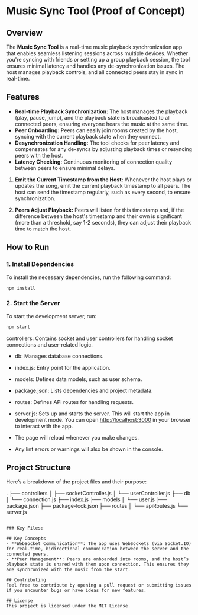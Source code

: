 # Music Sync Tool (Proof of Concept)

## Overview
The **Music Sync Tool** is a real-time music playback synchronization app that enables seamless listening sessions across multiple devices. Whether you're syncing with friends or setting up a group playback session, the tool ensures minimal latency and handles any de-synchronization issues. The host manages playback controls, and all connected peers stay in sync in real-time.

## Features
- **Real-time Playback Synchronization:** The host manages the playback (play, pause, jump), and the playback state is broadcasted to all connected peers, ensuring everyone hears the music at the same time.
- **Peer Onboarding:** Peers can easily join rooms created by the host, syncing with the current playback state when they connect.
- **Desynchronization Handling:** The tool checks for peer latency and compensates for any de-syncs by adjusting playback times or resyncing peers with the host.
- **Latency Checking:** Continuous monitoring of connection quality between peers to ensure minimal delays.
1. **Emit the Current Timestamp from the Host:**
   Whenever the host plays or updates the song, emit the current playback timestamp to all peers. The host can send the timestamp regularly, such as every second, to ensure synchronization.

2. **Peers Adjust Playback:**
   Peers will listen for this timestamp and, if the difference between the host's timestamp and their own is significant (more than a threshold, say 1-2 seconds), they can adjust their playback time to match the host.
   
## How to Run

### 1. Install Dependencies
To install the necessary dependencies, run the following command:
```bash
npm install
```

### 2. Start the Server
To start the development server, run:
```bash
npm start
```
 controllers: Contains socket and user controllers for handling socket connections and user-related logic.
- db: Manages database connections.
- index.js: Entry point for the application.
- models: Defines data models, such as user schema.
- package.json: Lists dependencies and project metadata.
- routes: Defines API routes for handling requests.
- server.js: Sets up and starts the server.
This will start the app in development mode. You can open [http://localhost:3000](http://localhost:3000) in your browser to interact with the app.

- The page will reload whenever you make changes.
- Any lint errors or warnings will also be shown in the console.

## Project Structure
Here’s a breakdown of the project files and their purpose:

.
├── controllers
│   ├── socketController.js
│   └── userController.js
├── db
│   └── connection.js
├── index.js
├── models
│   └── user.js
├── package.json
├── package-lock.json
├── routes
│   └── apiRoutes.js
└── server.js
```

### Key Files:

## Key Concepts
- **WebSocket Communication**: The app uses WebSockets (via Socket.IO) for real-time, bidirectional communication between the server and the connected peers.
- **Peer Management**: Peers are onboarded into rooms, and the host’s playback state is shared with them upon connection. This ensures they are synchronized with the music from the start.

## Contributing
Feel free to contribute by opening a pull request or submitting issues if you encounter bugs or have ideas for new features.

## License
This project is licensed under the MIT License.
